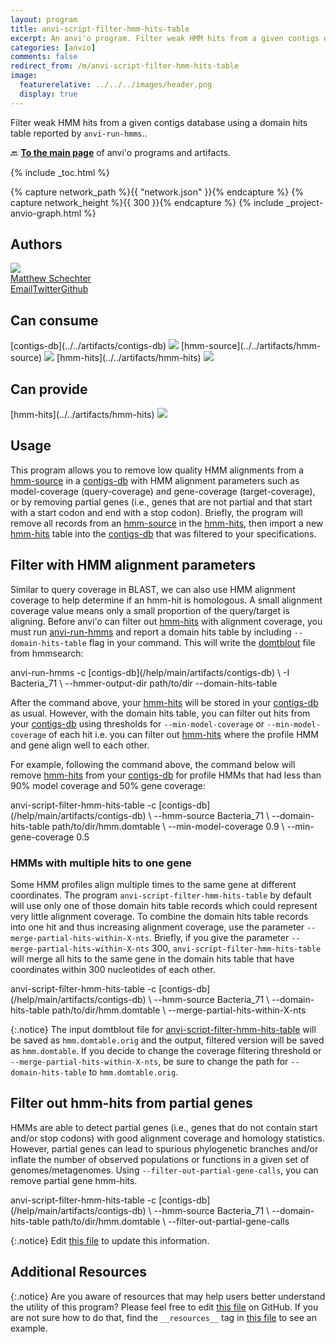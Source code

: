 ```yaml
---
layout: program
title: anvi-script-filter-hmm-hits-table
excerpt: An anvi'o program. Filter weak HMM hits from a given contigs database using a domain hits table reported by `anvi-run-hmms`.
categories: [anvio]
comments: false
redirect_from: /m/anvi-script-filter-hmm-hits-table
image:
  featurerelative: ../../../images/header.png
  display: true
---
```


Filter weak HMM hits from a given contigs database using a domain hits table reported by `anvi-run-hmms`..

🔙 **[To the main page](../../)** of anvi'o programs and artifacts.


{% include _toc.html %}
<div id="svg" class="subnetwork"></div>
{% capture network_path %}{{ "network.json" }}{% endcapture %}
{% capture network_height %}{{ 300 }}{% endcapture %}
{% include _project-anvio-graph.html %}


## Authors

<div class="anvio-person"><div class="anvio-person-info"><div class="anvio-person-photo"><img class="anvio-person-photo-img" src="../../images/authors/mschecht.jpg" /></div><div class="anvio-person-info-box"><a href="/people/mschecht" target="_blank"><span class="anvio-person-name">Matthew Schechter</span></a><div class="anvio-person-social-box"><a href="mailto:mschechter@uchicago.edu" class="person-social" target="_blank"><i class="fa fa-fw fa-envelope-square"></i>Email</a><a href="http://twitter.com/mschecht_bio" class="person-social" target="_blank"><i class="fa fa-fw fa-twitter-square"></i>Twitter</a><a href="http://github.com/mschecht" class="person-social" target="_blank"><i class="fa fa-fw fa-github"></i>Github</a></div></div></div></div>



## Can consume


<p style="text-align: left" markdown="1"><span class="artifact-r">[contigs-db](../../artifacts/contigs-db) <img src="../../images/icons/DB.png" class="artifact-icon-mini" /></span> <span class="artifact-r">[hmm-source](../../artifacts/hmm-source) <img src="../../images/icons/HMM.png" class="artifact-icon-mini" /></span> <span class="artifact-r">[hmm-hits](../../artifacts/hmm-hits) <img src="../../images/icons/CONCEPT.png" class="artifact-icon-mini" /></span></p>


## Can provide


<p style="text-align: left" markdown="1"><span class="artifact-p">[hmm-hits](../../artifacts/hmm-hits) <img src="../../images/icons/CONCEPT.png" class="artifact-icon-mini" /></span></p>


## Usage


This program allows you to remove low quality HMM alignments from a <span class="artifact-n">[hmm-source](/help/main/artifacts/hmm-source)</span> in a <span class="artifact-n">[contigs-db](/help/main/artifacts/contigs-db)</span> with HMM alignment parameters such as model-coverage (query-coverage) and gene-coverage (target-coverage), or by removing partial genes (i.e., genes that are not partial and that start with a start codon and end with a stop codon). Briefly, the program will remove all records from an <span class="artifact-n">[hmm-source](/help/main/artifacts/hmm-source)</span> in the <span class="artifact-n">[hmm-hits](/help/main/artifacts/hmm-hits)</span>, then import a new <span class="artifact-n">[hmm-hits](/help/main/artifacts/hmm-hits)</span> table into the <span class="artifact-n">[contigs-db](/help/main/artifacts/contigs-db)</span> that was filtered to your specifications.

## Filter with HMM alignment parameters

Similar to query coverage in BLAST, we can also use HMM alignment coverage to help determine if an hmm-hit is homologous. A small alignment coverage value means only a small proportion of the query/target is aligning. Before anvi'o can filter out <span class="artifact-n">[hmm-hits](/help/main/artifacts/hmm-hits)</span> with alignment coverage, you must run <span class="artifact-p">[anvi-run-hmms](/help/main/programs/anvi-run-hmms)</span> and report a domain hits table by including `--domain-hits-table` flag in your command. This will write the [domtblout](http://eddylab.org/software/hmmer3/3.1b2/Userguide.pdf) file from hmmsearch:

<div class="codeblock" markdown="1">
anvi&#45;run&#45;hmms &#45;c <span class="artifact&#45;n">[contigs&#45;db](/help/main/artifacts/contigs&#45;db)</span> \
              &#45;I Bacteria_71 \
              &#45;&#45;hmmer&#45;output&#45;dir path/to/dir
              &#45;&#45;domain&#45;hits&#45;table
</div>

After the command above, your <span class="artifact-n">[hmm-hits](/help/main/artifacts/hmm-hits)</span> will be stored in your <span class="artifact-n">[contigs-db](/help/main/artifacts/contigs-db)</span> as usual. However, with the domain hits table, you can filter out hits from your <span class="artifact-n">[contigs-db](/help/main/artifacts/contigs-db)</span> using thresholds for `--min-model-coverage` or `--min-model-coverage` of each hit i.e. you can filter out <span class="artifact-n">[hmm-hits](/help/main/artifacts/hmm-hits)</span> where the profile HMM and gene align well to each other.

For example, following the command above, the command below will remove <span class="artifact-n">[hmm-hits](/help/main/artifacts/hmm-hits)</span> from your <span class="artifact-n">[contigs-db](/help/main/artifacts/contigs-db)</span> for profile HMMs that had less than 90% model coverage and 50% gene coverage:

<div class="codeblock" markdown="1">
anvi&#45;script&#45;filter&#45;hmm&#45;hits&#45;table &#45;c <span class="artifact&#45;n">[contigs&#45;db](/help/main/artifacts/contigs&#45;db)</span> \
                                  &#45;&#45;hmm&#45;source Bacteria_71 \
                                  &#45;&#45;domain&#45;hits&#45;table path/to/dir/hmm.domtable \
                                  &#45;&#45;min&#45;model&#45;coverage 0.9 \
                                  &#45;&#45;min&#45;gene&#45;coverage 0.5
</div>

### HMMs with multiple hits to one gene

Some HMM profiles align multiple times to the same gene at different coordinates. The program `anvi-script-filter-hmm-hits-table` by default will use only one of those domain hits table records which could represent very little alignment coverage. To combine the domain hits table records into one hit and thus increasing alignment coverage, use the parameter `--merge-partial-hits-within-X-nts`. Briefly, if you give the parameter `--merge-partial-hits-within-X-nts` 300, `anvi-script-filter-hmm-hits-table` will merge all hits to the same gene in the domain hits table that have coordinates within 300 nucleotides of each other.  

<div class="codeblock" markdown="1">
anvi&#45;script&#45;filter&#45;hmm&#45;hits&#45;table &#45;c <span class="artifact&#45;n">[contigs&#45;db](/help/main/artifacts/contigs&#45;db)</span> \
                                  &#45;&#45;hmm&#45;source Bacteria_71 \
                                  &#45;&#45;domain&#45;hits&#45;table path/to/dir/hmm.domtable \
                                  &#45;&#45;merge&#45;partial&#45;hits&#45;within&#45;X&#45;nts
</div>

{:.notice}
The input domtblout file for <span class="artifact-p">[anvi-script-filter-hmm-hits-table](/help/main/programs/anvi-script-filter-hmm-hits-table)</span> will be saved as `hmm.domtable.orig` and the output, filtered version will be saved as `hmm.domtable`. If you decide to change the coverage filtering threshold or `--merge-partial-hits-within-X-nts`, be sure to change the path for `--domain-hits-table`  to `hmm.domtable.orig`.

## Filter out hmm-hits from partial genes

HMMs are able to detect partial genes (i.e., genes that do not contain start and/or stop codons) with good alignment coverage and homology statistics. However, partial genes can lead to spurious phylogenetic branches and/or inflate the number of observed populations or functions in a given set of genomes/metagenomes. Using `--filter-out-partial-gene-calls`, you can remove partial gene hmm-hits.

<div class="codeblock" markdown="1">
anvi&#45;script&#45;filter&#45;hmm&#45;hits&#45;table &#45;c <span class="artifact&#45;n">[contigs&#45;db](/help/main/artifacts/contigs&#45;db)</span> \
                                  &#45;&#45;hmm&#45;source Bacteria_71 \
                                  &#45;&#45;domain&#45;hits&#45;table path/to/dir/hmm.domtable \
                                  &#45;&#45;filter&#45;out&#45;partial&#45;gene&#45;calls
</div>

{:.notice}
Edit [this file](https://github.com/merenlab/anvio/tree/master/anvio/docs/programs/anvi-script-filter-hmm-hits-table.md) to update this information.


## Additional Resources



{:.notice}
Are you aware of resources that may help users better understand the utility of this program? Please feel free to edit [this file](https://github.com/merenlab/anvio/tree/master/bin/anvi-script-filter-hmm-hits-table) on GitHub. If you are not sure how to do that, find the `__resources__` tag in [this file](https://github.com/merenlab/anvio/blob/master/bin/anvi-interactive) to see an example.
